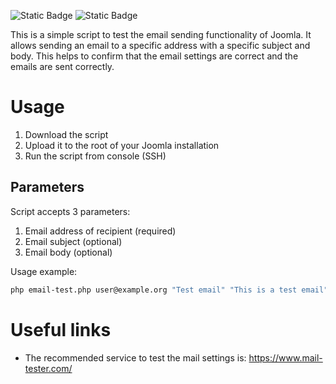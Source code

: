 ![Static Badge](https://img.shields.io/badge/3%2B-joomla?logo=joomla&label=Joomla&logoColor=white&color=blue&labelColor=black&style=for-the-badge)
![Static Badge](https://img.shields.io/badge/7.4%2B-joomla?logo=php&label=PHP&logoColor=white&color=darkgreen&labelColor=black&style=for-the-badge)

This is a simple script to test the email sending functionality of Joomla.
It allows sending an email to a specific address with a specific subject and body.
This helps to confirm that the email settings are correct and the emails are sent correctly.

# Usage
1. Download the script
2. Upload it to the root of your Joomla installation
3. Run the script from console (SSH)

## Parameters
Script accepts 3 parameters:
1. Email address of recipient (required)
2. Email subject (optional)
3. Email body (optional)

Usage example:
```bash
php email-test.php user@example.org "Test email" "This is a test email"
```

# Useful links
- The recommended service to test the mail settings is:
https://www.mail-tester.com/
